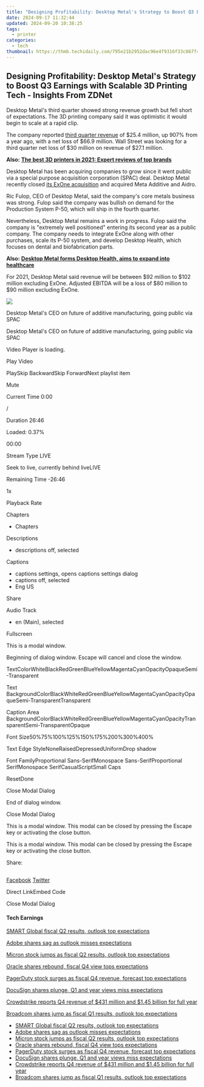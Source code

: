 ```yaml
---
title: "Designing Profitability: Desktop Metal's Strategy to Boost Q3 Earnings with Scalable 3D Printing Tech - Insights From ZDNet"
date: 2024-09-17 11:32:44
updated: 2024-09-20 10:38:25
tags:
  - printer
categories:
  - tech
thumbnail: https://thmb.techidaily.com/795e21b2952dac96e4f9316f33c867f4d5e9a26e7b970dc3ae9c242e74e0d377.jpg
---
```


## Designing Profitability: Desktop Metal's Strategy to Boost Q3 Earnings with Scalable 3D Printing Tech - Insights From ZDNet

Desktop Metal's third quarter showed strong revenue growth but fell short of expectations. The 3D printing company said it was optimistic it would begin to scale at a rapid clip.

The company reported [third quarter revenue](https://www.businesswire.com/news/home/20211115006239/en/Desktop-Metal-Announces-Third-Quarter-2021-Financial-Results) of $25.4 million, up 907% from a year ago, with a net loss of $66.9 million. Wall Street was looking for a third quarter net loss of $30 million on revenue of $27.1 million.

**Also:** [**The best 3D printers in 2021: Expert reviews of top brands**](https://www.zdnet.com/article/best-3d-printer/)

Desktop Metal has been acquiring companies to grow since it went public via a special purpose acquisition corporation (SPAC) deal. Desktop Metal recently closed [its ExOne acquisition](https://www.zdnet.com/article/desktop-metal-acquires-exone-in-575-million-deal/) and acquired Meta Additive and Aidro. 

Ric Fulop, CEO of Desktop Metal, said the company's core metals business was strong. Fulop said the company was bullish on demand for the Production System P-50, which will ship in the fourth quarter. 

Nevertheless, Desktop Metal remains a work in progress. Fulop said the company is "extremely well positioned" entering its second year as a public company. The company needs to integrate ExOne along with other purchases, scale its P-50 system, and develop Desktop Health, which focuses on dental and biofabrication parts.

**Also:** [**Desktop Metal forms Desktop Health, aims to expand into healthcare**](https://www.zdnet.com/article/desktop-metal-forms-desktop-health-aims-to-expand-into-healthcare/)

For 2021, Desktop Metal said revenue will be between $92 million to $102 million excluding ExOne. Adjusted EBITDA will be a loss of $80 million to $90 million excluding ExOne.

![](https://www.zdnet.com/a/img/resize/ea2fca5988e91a7e3d56eab8198a6a3f99dbc9af/2021/02/08/d4469e09-b507-46ba-a44c-7766bc91af67/thumb.jpg?auto=webp&fit=cover&height=482&width=856)

Desktop Metal's CEO on future of additive manufacturing, going public via SPAC

Desktop Metal's CEO on future of additive manufacturing, going public via SPAC

Video Player is loading.

Play Video

PlaySkip BackwardSkip ForwardNext playlist item

Mute

Current Time 0:00

/

Duration 26:46

Loaded: 0.37%

00:00

Stream Type LIVE

Seek to live, currently behind liveLIVE

Remaining Time \-26:46

1x

Playback Rate

Chapters

* Chapters

Descriptions

* descriptions off, selected

Captions

* captions settings, opens captions settings dialog
* captions off, selected
* Eng US

Share

Audio Track

* en (Main), selected

Fullscreen

This is a modal window.

Beginning of dialog window. Escape will cancel and close the window.

TextColorWhiteBlackRedGreenBlueYellowMagentaCyanOpacityOpaqueSemi-Transparent

Text BackgroundColorBlackWhiteRedGreenBlueYellowMagentaCyanOpacityOpaqueSemi-TransparentTransparent

Caption Area BackgroundColorBlackWhiteRedGreenBlueYellowMagentaCyanOpacityTransparentSemi-TransparentOpaque

Font Size50%75%100%125%150%175%200%300%400%

Text Edge StyleNoneRaisedDepressedUniformDrop shadow

Font FamilyProportional Sans-SerifMonospace Sans-SerifProportional SerifMonospace SerifCasualScriptSmall Caps

ResetDone

Close Modal Dialog

End of dialog window.

Close Modal Dialog

This is a modal window. This modal can be closed by pressing the Escape key or activating the close button.

This is a modal window. This modal can be closed by pressing the Escape key or activating the close button.

Share: 

## 

[Facebook](https://www.facebook.com/sharer/sharer.php?u=https%3A%2F%2Fwww.zdnet.com%2Fvideo%2Fdesktop-metals-ceo-on-future-of-additive-manufacturing-going-public-via-spac%2F&title= "Facebook") [Twitter](https://twitter.com/intent/tweet?original%5Freferer=https%3A%2F%2Fabout.twitter.com%2Fresources%2Fbuttons&text=&tw%5Fp=tweetbutton&url=https%3A%2F%2Fwww.zdnet.com%2Fvideo%2Fdesktop-metals-ceo-on-future-of-additive-manufacturing-going-public-via-spac%2F "Twitter") 

Direct LinkEmbed Code

Close Modal Dialog

#### Tech Earnings

[SMART Global fiscal Q2 results, outlook top expectations](https://www.zdnet.com/article/smart-global-fiscal-q2-results-outlook-top-expectations/ "SMART Global fiscal Q2 results, outlook top expectations")

[Adobe shares sag as outlook misses expectations](https://www.zdnet.com/article/adobe-shares-sag-as-outlook-misses-expectations-on-halt-of-sales-to-russia/ "Adobe shares sag as outlook misses expectations")

[Micron stock jumps as fiscal Q2 results, outlook top expectations](https://www.zdnet.com/article/micron-stock-jumps-as-fyq2-results-outlook-top-expectations/ "Micron stock jumps as fiscal Q2 results, outlook top expectations")

[Oracle shares rebound, fiscal Q4 view tops expectations](https://www.zdnet.com/article/oracle-shares-drop-as-fiscal-q3-revenue-beats-but-profit-misses-on-equity-investments/ "Oracle shares rebound, fiscal Q4 view tops expectations")

[PagerDuty stock surges as fiscal Q4 revenue, forecast top expectations](https://www.zdnet.com/article/pagerduty-stock-surges-as-fiscal-q4-revenue-forecast-top-expectations/ "PagerDuty stock surges as fiscal Q4 revenue, forecast top expectations")

[DocuSign shares plunge, Q1 and year views miss expectations](https://www.zdnet.com/article/docusign-shares-plunge-fiscal-q4-revenue-beats-q1-revenue-view-misses-expectations/ "DocuSign shares plunge, Q1 and year views miss expectations")

[Crowdstrike reports Q4 revenue of $431 million and $1.45 billion for full year](https://www.zdnet.com/article/crowdstrike-reports-q4-revenue-of-431-million-and-1-45-billion-for-full-year/ "Crowdstrike reports Q4 revenue of $431 million and $1.45 billion for full year")

[Broadcom shares jump as fiscal Q1 results, outlook top expectations](https://www.zdnet.com/article/broadcom-shares-rise-as-fiscal-q1-results-outlook-top-expectations/ "Broadcom shares jump as fiscal Q1 results, outlook top expectations")

* [SMART Global fiscal Q2 results, outlook top expectations](https://www.zdnet.com/article/smart-global-fiscal-q2-results-outlook-top-expectations/ "SMART Global fiscal Q2 results, outlook top expectations")
* [Adobe shares sag as outlook misses expectations](https://www.zdnet.com/article/adobe-shares-sag-as-outlook-misses-expectations-on-halt-of-sales-to-russia/ "Adobe shares sag as outlook misses expectations")
* [Micron stock jumps as fiscal Q2 results, outlook top expectations](https://www.zdnet.com/article/micron-stock-jumps-as-fyq2-results-outlook-top-expectations/ "Micron stock jumps as fiscal Q2 results, outlook top expectations")
* [Oracle shares rebound, fiscal Q4 view tops expectations](https://www.zdnet.com/article/oracle-shares-drop-as-fiscal-q3-revenue-beats-but-profit-misses-on-equity-investments/ "Oracle shares rebound, fiscal Q4 view tops expectations")
* [PagerDuty stock surges as fiscal Q4 revenue, forecast top expectations](https://www.zdnet.com/article/pagerduty-stock-surges-as-fiscal-q4-revenue-forecast-top-expectations/ "PagerDuty stock surges as fiscal Q4 revenue, forecast top expectations")
* [DocuSign shares plunge, Q1 and year views miss expectations](https://www.zdnet.com/article/docusign-shares-plunge-fiscal-q4-revenue-beats-q1-revenue-view-misses-expectations/ "DocuSign shares plunge, Q1 and year views miss expectations")
* [Crowdstrike reports Q4 revenue of $431 million and $1.45 billion for full year](https://www.zdnet.com/article/crowdstrike-reports-q4-revenue-of-431-million-and-1-45-billion-for-full-year/ "Crowdstrike reports Q4 revenue of $431 million and $1.45 billion for full year")
* [Broadcom shares jump as fiscal Q1 results, outlook top expectations](https://www.zdnet.com/article/broadcom-shares-rise-as-fiscal-q1-results-outlook-top-expectations/ "Broadcom shares jump as fiscal Q1 results, outlook top expectations")

<ins class="adsbygoogle"
     style="display:block"
     data-ad-format="autorelaxed"
     data-ad-client="ca-pub-7571918770474297"
     data-ad-slot="1223367746"></ins>



<ins class="adsbygoogle"
     style="display:block"
     data-ad-client="ca-pub-7571918770474297"
     data-ad-slot="8358498916"
     data-ad-format="auto"
     data-full-width-responsive="true"></ins>
